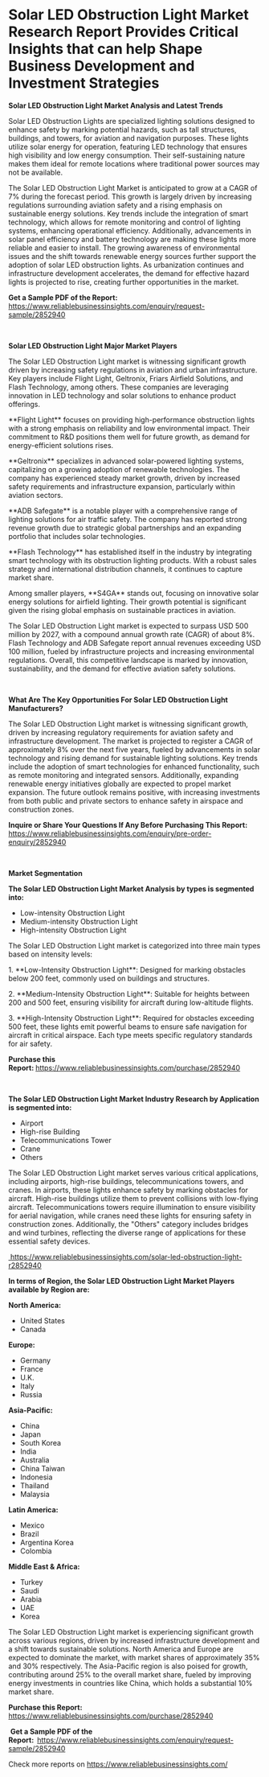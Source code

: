 <p><h1>Solar LED Obstruction Light Market Research Report Provides Critical Insights that can help Shape Business Development and Investment Strategies</h1></p><p><strong>Solar LED Obstruction Light Market Analysis and Latest Trends</strong></p>
<p><p>Solar LED Obstruction Lights are specialized lighting solutions designed to enhance safety by marking potential hazards, such as tall structures, buildings, and towers, for aviation and navigation purposes. These lights utilize solar energy for operation, featuring LED technology that ensures high visibility and low energy consumption. Their self-sustaining nature makes them ideal for remote locations where traditional power sources may not be available.</p><p>The Solar LED Obstruction Light Market is anticipated to grow at a CAGR of 7% during the forecast period. This growth is largely driven by increasing regulations surrounding aviation safety and a rising emphasis on sustainable energy solutions. Key trends include the integration of smart technology, which allows for remote monitoring and control of lighting systems, enhancing operational efficiency. Additionally, advancements in solar panel efficiency and battery technology are making these lights more reliable and easier to install. The growing awareness of environmental issues and the shift towards renewable energy sources further support the adoption of solar LED obstruction lights. As urbanization continues and infrastructure development accelerates, the demand for effective hazard lights is projected to rise, creating further opportunities in the market.</p></p>
<p><strong>Get a Sample PDF of the Report:&nbsp;</strong> <a href="https://www.reliablebusinessinsights.com/enquiry/request-sample/2852940?utm_campaign=2733&utm_medium=2&utm_source=Github&utm_content=ia&utm_term=11032025&utm_id=solar-led-obstruction-light">https://www.reliablebusinessinsights.com/enquiry/request-sample/2852940</a></p>
<p>&nbsp;</p>
<p><strong>Solar LED Obstruction Light Major Market Players</strong></p>
<p><p>The Solar LED Obstruction Light market is witnessing significant growth driven by increasing safety regulations in aviation and urban infrastructure. Key players include Flight Light, Geltronix, Friars Airfield Solutions, and Flash Technology, among others. These companies are leveraging innovation in LED technology and solar solutions to enhance product offerings.</p><p>**Flight Light** focuses on providing high-performance obstruction lights with a strong emphasis on reliability and low environmental impact. Their commitment to R&D positions them well for future growth, as demand for energy-efficient solutions rises.</p><p>**Geltronix** specializes in advanced solar-powered lighting systems, capitalizing on a growing adoption of renewable technologies. The company has experienced steady market growth, driven by increased safety requirements and infrastructure expansion, particularly within aviation sectors.</p><p>**ADB Safegate** is a notable player with a comprehensive range of lighting solutions for air traffic safety. The company has reported strong revenue growth due to strategic global partnerships and an expanding portfolio that includes solar technologies.</p><p>**Flash Technology** has established itself in the industry by integrating smart technology with its obstruction lighting products. With a robust sales strategy and international distribution channels, it continues to capture market share.</p><p>Among smaller players, **S4GA** stands out, focusing on innovative solar energy solutions for airfield lighting. Their growth potential is significant given the rising global emphasis on sustainable practices in aviation.</p><p>The Solar LED Obstruction Light market is expected to surpass USD 500 million by 2027, with a compound annual growth rate (CAGR) of about 8%. Flash Technology and ADB Safegate report annual revenues exceeding USD 100 million, fueled by infrastructure projects and increasing environmental regulations. Overall, this competitive landscape is marked by innovation, sustainability, and the demand for effective aviation safety solutions.</p></p>
<p>&nbsp;</p>
<p><strong>What Are The Key Opportunities For Solar LED Obstruction Light Manufacturers?</strong></p>
<p><p>The Solar LED Obstruction Light market is witnessing significant growth, driven by increasing regulatory requirements for aviation safety and infrastructure development. The market is projected to register a CAGR of approximately 8% over the next five years, fueled by advancements in solar technology and rising demand for sustainable lighting solutions. Key trends include the adoption of smart technologies for enhanced functionality, such as remote monitoring and integrated sensors. Additionally, expanding renewable energy initiatives globally are expected to propel market expansion. The future outlook remains positive, with increasing investments from both public and private sectors to enhance safety in airspace and construction zones.</p></p>
<p><strong>Inquire or Share Your Questions If Any Before Purchasing This Report:</strong> <a href="https://www.reliablebusinessinsights.com/enquiry/pre-order-enquiry/2852940?utm_campaign=2733&utm_medium=2&utm_source=Github&utm_content=ia&utm_term=11032025&utm_id=solar-led-obstruction-light">https://www.reliablebusinessinsights.com/enquiry/pre-order-enquiry/2852940</a></p>
<p>&nbsp;</p>
<p><strong>Market Segmentation</strong></p>
<p><strong>The Solar LED Obstruction Light Market Analysis by types is segmented into:</strong></p>
<p><ul><li>Low-intensity Obstruction Light</li><li>Medium-intensity Obstruction Light</li><li>High-intensity Obstruction Light</li></ul></p>
<p><p>The Solar LED Obstruction Light market is categorized into three main types based on intensity levels: </p><p>1. **Low-Intensity Obstruction Light**: Designed for marking obstacles below 200 feet, commonly used on buildings and structures.  </p><p>2. **Medium-Intensity Obstruction Light**: Suitable for heights between 200 and 500 feet, ensuring visibility for aircraft during low-altitude flights.  </p><p>3. **High-Intensity Obstruction Light**: Required for obstacles exceeding 500 feet, these lights emit powerful beams to ensure safe navigation for aircraft in critical airspace. Each type meets specific regulatory standards for air safety.</p></p>
<p><strong>Purchase this Report:&nbsp;</strong><a href="https://www.reliablebusinessinsights.com/purchase/2852940?utm_campaign=2733&utm_medium=2&utm_source=Github&utm_content=ia&utm_term=11032025&utm_id=solar-led-obstruction-light">https://www.reliablebusinessinsights.com/purchase/2852940</a></p>
<p>&nbsp;</p>
<p><strong>The Solar LED Obstruction Light Market Industry Research by Application is segmented into:</strong></p>
<p><ul><li>Airport</li><li>High-rise Building</li><li>Telecommunications Tower</li><li>Crane</li><li>Others</li></ul></p>
<p><p>The Solar LED Obstruction Light market serves various critical applications, including airports, high-rise buildings, telecommunications towers, and cranes. In airports, these lights enhance safety by marking obstacles for aircraft. High-rise buildings utilize them to prevent collisions with low-flying aircraft. Telecommunications towers require illumination to ensure visibility for aerial navigation, while cranes need these lights for ensuring safety in construction zones. Additionally, the "Others" category includes bridges and wind turbines, reflecting the diverse range of applications for these essential safety devices.</p></p>
<p><a href="https://www.reliablebusinessinsights.com/solar-led-obstruction-light-r2852940?utm_campaign=2733&utm_medium=2&utm_source=Github&utm_content=ia&utm_term=11032025&utm_id=solar-led-obstruction-light">&nbsp;https://www.reliablebusinessinsights.com/solar-led-obstruction-light-r2852940</a></p>
<p><strong>In terms of Region, the Solar LED Obstruction Light Market Players available by Region are:</strong></p>
<p>
    <p> <strong> North America: </strong>
        <ul>
            <li>United States</li>
            <li>Canada</li>
        </ul>
        </p> 
    <p> <strong> Europe: </strong>
        <ul>
            <li>Germany</li>
            <li>France</li>
            <li>U.K.</li>
            <li>Italy</li>
            <li>Russia</li>
        </ul>
        </p> 
    <p> <strong> Asia-Pacific: </strong>
        <ul>
            <li>China</li>
            <li>Japan</li>
            <li>South Korea</li>
            <li>India</li>
            <li>Australia</li>
            <li>China Taiwan</li>
            <li>Indonesia</li>
            <li>Thailand</li>
            <li>Malaysia</li>
        </ul>
        </p> 
    <p> <strong> Latin America: </strong>
        <ul>
            <li>Mexico</li>
            <li>Brazil</li>
            <li>Argentina Korea</li>
            <li>Colombia</li>
        </ul>
        </p> 
    <p> <strong> Middle East & Africa: </strong>
        <ul>
            <li>Turkey</li>
            <li>Saudi</li>
            <li>Arabia</li>
            <li>UAE</li>
            <li>Korea</li>
        </ul>
    </p>
    </p>
<p><p>The Solar LED Obstruction Light market is experiencing significant growth across various regions, driven by increased infrastructure development and a shift towards sustainable solutions. North America and Europe are expected to dominate the market, with market shares of approximately 35% and 30% respectively. The Asia-Pacific region is also poised for growth, contributing around 25% to the overall market share, fueled by improving energy investments in countries like China, which holds a substantial 10% market share.</p></p>
<p><strong>Purchase this Report: </strong><a href="https://www.reliablebusinessinsights.com/purchase/2852940?utm_campaign=2733&utm_medium=2&utm_source=Github&utm_content=ia&utm_term=11032025&utm_id=solar-led-obstruction-light">https://www.reliablebusinessinsights.com/purchase/2852940</a></p>
<p>&nbsp;<strong>Get a Sample PDF of the Report:&nbsp;&nbsp;</strong><a href="https://www.reliablebusinessinsights.com/enquiry/request-sample/2852940?utm_campaign=2733&utm_medium=2&utm_source=Github&utm_content=ia&utm_term=11032025&utm_id=solar-led-obstruction-light">https://www.reliablebusinessinsights.com/enquiry/request-sample/2852940</a></p>
<p><strong></strong></p>
<p>Check more reports on <a href="https://www.reliablebusinessinsights.com/?utm_campaign=2733&utm_medium=2&utm_source=Github&utm_content=ia&utm_term=11032025&utm_id=solar-led-obstruction-light">https://www.reliablebusinessinsights.com/</a></p>